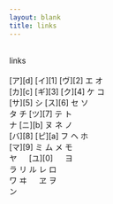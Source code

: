 ```yaml
---
layout: blank
title: links
---
```


<br/>
links<br/>
<br/>
[ア][d] [イ][1] [ヴ][2] エ オ<br/>
[カ][c] [ギ][3] [ク][4] ケ コ<br/>
[サ][5] シ [ス][6] セ ソ<br/>
タ チ [ツ][7] テ ト<br/>
ナ [ニ][b] ヌ ネ ノ<br/>
[バ][8] [ピ][a] フ ヘ ホ<br/>
[マ][9] ミ ム メ モ<br/>
ヤ 　 [ユ][0] 　 ヨ<br/>
ラ リ ル レ ロ<br/>
ワ ヰ 　 ヱ ヲ<br/>
ン 　 　 　 　

[1]: https://www.instagram.com/puellamagiantifascism/
[2]: https://vk.com/id576267009
[3]: https://github.com/una-ada
[4]: https://coub.com/jisa-tsu
[5]: https://soundcloud.com/jisa_tsu
[6]: https://steamcommunity.com/id/unasareyou
[7]: https://twitter.com/unasareyou
[8]: https://bandcamp.com/una_ada
[9]: https://myanimelist.net/profile/unasareyou
[0]: https://www.youtube.com/channel/UCqk_-WJiBionWuh8wmmVrmw
[a]: https://www.pixiv.net/users/21828040
[b]: https://www.nicovideo.jp/user/93569884
[c]: https://cash.app/$unaada
[d]: https://anarchy.website
